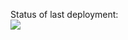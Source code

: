 Status of last deployment:<br>
<img src="https://github.com/github/Isakhmet/jb-group/workflows/CI/badge.svg?branch=master">